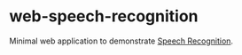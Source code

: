 # web-speech-recognition
Minimal web application to demonstrate [Speech Recognition](https://developer.mozilla.org/en-US/docs/Web/API/SpeechRecognition).
